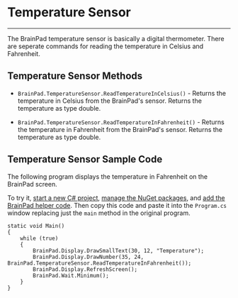 # Temperature Sensor
---
The BrainPad temperature sensor is basically a digital thermometer. There are seperate commands for reading the temperature in Celsius and Fahrenheit.

## Temperature Sensor Methods
 
* `BrainPad.TemperatureSensor.ReadTemperatureInCelsius()` - Returns the temperature in Celsius from the BrainPad's sensor. Returns the temperature as type double.  

* `BrainPad.TemperatureSensor.ReadTemperatureInFahrenheit()` - Returns the temperature in Fahrenheit from the BrainPad's sensor. Returns the temperature as type double.

## Temperature Sensor Sample Code
The following program displays the temperature in Fahrenheit on the BrainPad screen.

To try it, [start a new C# project](../csharp/intro.md#start-a-new-project), [manage the NuGet packages](../csharp/intro.md#manage-the-nuget-packages), and [add the BrainPad helper code](../csharp/intro.md#add-the-brainpad-helper-code). Then copy this code and paste it into the `Program.cs` window replacing just the `main` method in the original program.

```
static void Main()
{
    while (true)
    {
        BrainPad.Display.DrawSmallText(30, 12, "Temperature");
        BrainPad.Display.DrawNumber(35, 24, BrainPad.TemperatureSensor.ReadTemperatureInFahrenheit());
        BrainPad.Display.RefreshScreen();
        BrainPad.Wait.Minimum();
    }
}
```
